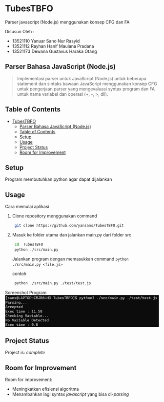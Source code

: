 # TubesTBFO

Parser javascript (Node.js) menggunakan konsep CFG dan FA

 Disusun Oleh :

- 13521110 Yanuar Sano Nur Rasyid  
- 13521112 Rayhan Hanif Maulana Pradana  
- 13521173 Dewana Gustavus Haraka Otang

## Parser Bahasa JavaScript (Node.js)

> Implementasi parser untuk JavaScript (Node.js) untuk beberapa statement dan sintaks bawaan JavaScript menggunakan konsep CFG untuk pengerjaan parser yang mengevaluasi syntax program dan FA untuk nama variabel dan operasi (+, -, >, dll).

## Table of Contents

- [TubesTBFO](#tubestbfo)
  - [Parser Bahasa JavaScript (Node.js)](#parser-bahasa-javascript-nodejs)
  - [Table of Contents](#table-of-contents)
  - [Setup](#setup)
  - [Usage](#usage)
  - [Project Status](#project-status)
  - [Room for Improvement](#room-for-improvement)
<!-- * [License](#license) -->

## Setup

Program membutuhkan python agar dapat dijalankan

## Usage

Cara memulai aplikasi

1. Clone repository menggunakan command

   ```bash
    git clone https://github.com/yansans/TubesTBFO.git
   ```

2. Masuk ke folder utama dan jalankan main.py dari folder src

   ```bash
    cd  TubesTBFO
    python ./src/main.py
   ```

   Jalankan program dengan memasukkan command `python ./src/main.py <file.js>`

   contoh

   ```bash
    python ./src/main.py ./test/test.js
   ```

Screenshot Program
![contoh penggunaan](./img/contoh.png)

## Project Status

Project is: _complete_

## Room for Improvement

Room for improvement:

- Meningkatkan efisiensi algoritma
- Menambahkan lagi syntax _javascript_ yang bisa di-_parsing_

<!-- Optional -->
<!-- ## License -->
<!-- This project is open source and available under the [... License](). -->

<!-- You don't have to include all sections - just the one's relevant to your project -->
